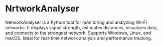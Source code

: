 # NrtworkAnalyser
NetworkAnalyser is a Python tool for monitoring and analyzing Wi-Fi networks. It displays signal strength, estimates distances, visualizes data, and connects to the strongest network. Supports Windows, Linux, and macOS. Ideal for real-time network analysis and performance tracking.

